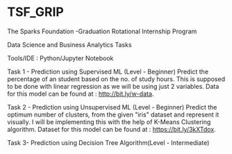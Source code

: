 # TSF_GRIP
The Sparks Foundation -Graduation Rotational Internship Program

Data Science and Business Analytics Tasks

Tools/IDE : Python/Jupyter Notebook

Task 1 - Prediction using Supervised ML (Level - Beginner)
Predict the percentage of an student based on the no. of study hours.
This is supposed to be done with linear regression as we will be using just 2 variables. Data for this model can be found at : http://bit.ly/w-data.

Task 2 - Prediction using Unsupervised ML (Level - Beginner)
Predict the optimum number of clusters, from the given "iris" dataset and represent it visually.
I will be implementing this with the help of K-Means Clustering algorithm. Dataset for this model can be found at : https://bit.ly/3kXTdox.

Task 3- Prediction using Decision Tree Algorithm(Level - Intermediate)
